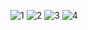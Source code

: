 ![1](https://github.com/user-attachments/assets/8e1ea711-44bc-4c4e-b935-444d5cee6484)
![2](https://github.com/user-attachments/assets/16a054ed-a36f-480e-a22a-f685b575b818)
![3](https://github.com/user-attachments/assets/7916d951-8121-4d45-b095-8834790d7c09)
![4](https://github.com/user-attachments/assets/c2fe16a5-bb8b-4fdd-bc4d-73029d97e775)

